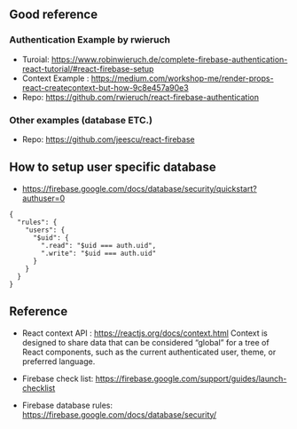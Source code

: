 ## Good reference 
### Authentication Example by rwieruch
* Turoial: https://www.robinwieruch.de/complete-firebase-authentication-react-tutorial/#react-firebase-setup
* Context Example : https://medium.com/workshop-me/render-props-react-createcontext-but-how-9c8e457a90e3
* Repo: https://github.com/rwieruch/react-firebase-authentication

### Other examples (database ETC.)
* Repo: https://github.com/jeescu/react-firebase

## How to setup user specific database
* https://firebase.google.com/docs/database/security/quickstart?authuser=0
```
{
  "rules": {
    "users": {
      "$uid": {
        ".read": "$uid === auth.uid",
        ".write": "$uid === auth.uid"
      }
    }
  }
}
```

## Reference 
* React context API : https://reactjs.org/docs/context.html
Context is designed to share data that can be considered “global” for a tree of React components, such as the current authenticated user, theme, or preferred language. 

* Firebase check list: https://firebase.google.com/support/guides/launch-checklist
* Firebase database rules: https://firebase.google.com/docs/database/security/

